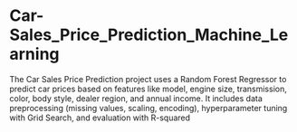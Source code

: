 # Car-Sales_Price_Prediction_Machine_Learning
The Car Sales Price Prediction project uses a Random Forest Regressor to predict car prices based on features like model, engine size, transmission, color, body style, dealer region, and annual income. It includes data preprocessing (missing values, scaling, encoding), hyperparameter tuning with Grid Search, and evaluation with R-squared
